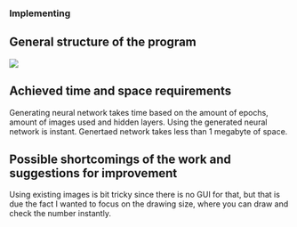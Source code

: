 ### Implementing

## General structure of the program
![](https://github.com/A00N/NumberRecognition/blob/main/Documentation/Material/packages.png)

## Achieved time and space requirements
Generating neural network takes time based on the amount of epochs, amount of images used and hidden layers. Using the generated neural network is instant.
Genertaed network takes less than 1 megabyte of space.

## Possible shortcomings of the work and suggestions for improvement
Using existing images is bit tricky since there is no GUI for that, but that is due the fact I wanted to focus on the drawing size, where you can draw and check the number instantly.


